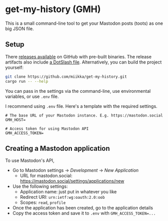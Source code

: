 # get-my-history (GMH)

This is a small command-line tool to get your Mastodon posts (toots) as one big JSON file.

## Setup

There [releases available](https://github.com/miikka/get-my-history/releases) on GitHub with pre-built binaries.
The release artifacts also include [a DotSlash file](https://dotslash-cli.com/).
Alternatively, you can build the project yourself:

```bash
git clone https://github.com/miikka/get-my-history.git
cargo run -- --help
```

You can pass in the settings via the command-line, use environmental variables, or use `.env` file.

I recommend using `.env` file. Here's a template with the required settings.

```
# The base URL of your Mastodon instance. E.g. https://mastodon.social
GMH_HOST=

# Access token for using Mastodon API
GMH_ACCESS_TOKEN=
```

## Creating a Mastodon application

To use Mastodon's API,

- Go to Mastodon settings -> _Development_ -> _New Application_
  - URL for mastodon.social: https://mastodon.social/settings/applications/new
- Use the following settings:
  - Application name: just put in whatever you like
  - Redirect URI: `urn:ietf:wg:oauth:2.0:oob`
  - Scopes: `read`, `profile`
- Once the application has been created, go to the application details
- Copy the access token and save it to `.env` with `GMH_ACCESS_TOKEN=...`
